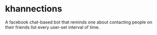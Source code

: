 # khannections
A facebook chat-based bot that reminds one about contacting people on their friends list every user-set interval of time.
